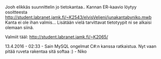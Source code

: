 Jooh elikkäs suunnittelin jo tietokantaa.. Kannan ER-kaavio löytyy osoitteesta http://student.labranet.jamk.fi/~K2543/elvisVeljeni/junakantabyniko.mwb
Kanta ei ole ihan valmis... Lisätään vielä tarvittavat tietotyypit ni se alkaisi olemaan siinä.


Valmiit tääl: http://student.labranet.jamk.fi/~K2065/


13.4.2016 - 02:33 - Sain MySQL ongelmat C#:n kanssa ratkaistua. Nyt vaan pitää ruveta rakentaa sitä softaa :) - Niko
